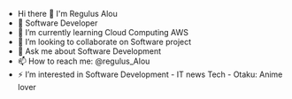 - Hi there 👋 I'm Regulus Alou
- 🔭 Software Developer
- 🌱 I’m currently learning Cloud Computing AWS
- 👯 I’m looking to collaborate on Software project
- 💬 Ask me about Software Development
- 📫 How to reach me: @regulus_Alou
- ⚡ I’m interested in Software Development - IT news Tech - Otaku: Anime lover

<!--
**LeRegulus/LeRegulus** is a ✨ _special_ ✨ repository because its `README.md` (this file) appears on your GitHub profile.

Here are some ideas to get you started:

- 🔭 I’m currently working on ...
- 🌱 I’m currently learning ...
- 👯 I’m looking to collaborate on ...
- 🤔 I’m looking for help with ...
- 💬 Ask me about ...
- 📫 How to reach me: ...
- 😄 Pronouns: ...
- ⚡ Fun fact: ...
-->
